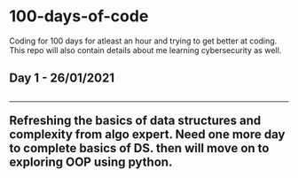 # 100-days-of-code
Coding for 100 days for atleast an hour and trying to get better at coding. <br>
This repo will also contain details about me learning cybersecurity as well.
<h2> Day 1 - 26/01/2021<h2><hr>
<p>Refreshing the basics of data structures and complexity from algo expert. Need one more day to complete basics of DS. then will move on to exploring OOP using python.</p>
